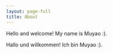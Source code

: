 ```yaml
---
layout: page-full
title: About
---
```


Hello and welcome! My name is Muyao :).

Hallo und willkommen! Ich bin Muyao :).
